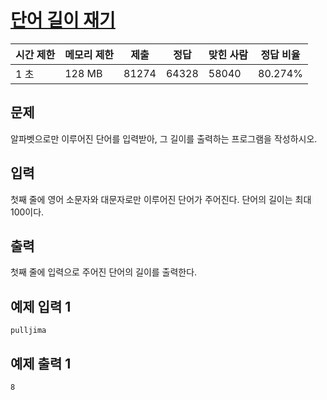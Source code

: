 

# [단어 길이 재기](https://www.acmicpc.net/problem/2743)

| 시간 제한 | 메모리 제한 | 제출 | 정답 | 맞힌 사람 | 정답 비율 |
| --- | --- | --- | --- | --- | --- |
| 1 초 | 128 MB | 81274 | 64328 | 58040 | 80.274% |

## 문제

알파벳으로만 이루어진 단어를 입력받아, 그 길이를 출력하는 프로그램을 작성하시오.

## 입력

첫째 줄에 영어 소문자와 대문자로만 이루어진 단어가 주어진다. 단어의 길이는 최대 100이다.

## 출력

첫째 줄에 입력으로 주어진 단어의 길이를 출력한다.

## 예제 입력 1

```
pulljima

```

## 예제 출력 1

```
8
```
